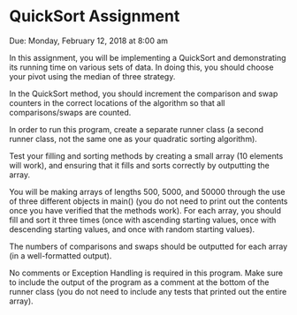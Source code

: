 # QuickSort Assignment
Due: Monday, February 12, 2018 at 8:00 am

In this assignment, you will be implementing a QuickSort and demonstrating its running time on various sets of data.  In doing this, you should choose your pivot using the median of three strategy.

In the QuickSort method, you should increment the comparison and swap counters in the correct locations of the algorithm so that all comparisons/swaps are counted.

In order to run this program, create a separate runner class (a second runner class, not the same one as your quadratic sorting algorithm).

Test your filling and sorting methods by creating a small array (10 elements will work), and ensuring that it fills and sorts correctly by outputting the array.

You will be making arrays of lengths 500, 5000, and 50000 through the use of three different objects in main() (you do not need to print out the contents once you have verified that the methods work).  For each array, you should fill and sort it three times (once with ascending starting values, once with descending starting values, and once with random starting values).

The numbers of comparisons and swaps should be outputted for each array (in a well-formatted output).

No comments or Exception Handling is required in this program.  Make sure to include the output of the program as a comment at the bottom of the runner class (you do not need to include any tests that printed out the entire array).